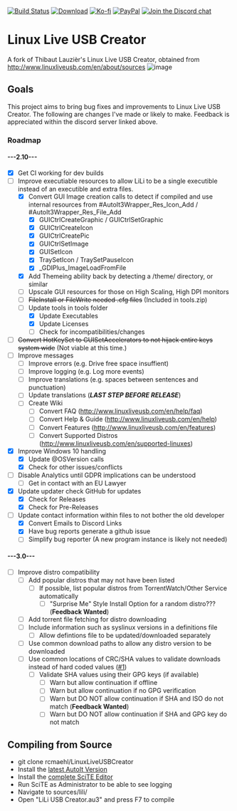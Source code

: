 [![Build Status](https://img.shields.io/github/workflow/status/rcmaehl/LinuxLiveUSBCreator/lili)](https://github.com/rcmaehl/LinuxLiveUSBCreator/actions?query=workflow%3Alili)
[![Download](https://img.shields.io/github/v/release/rcmaehl/LinuxLiveUSBCreator)](https://github.com/rcmaehl/LinuxLiveUSBCreator/releases/latest/)
[![Ko-fi](https://img.shields.io/badge/Support%20me%20on-Ko--fi-FF5E5B.svg?logo=ko-fi)](https://ko-fi.com/rcmaehl)
[![PayPal](https://img.shields.io/badge/Donate%20on-PayPal-00457C.svg?logo=paypal)](https://paypal.me/rhsky)
[![Join the Discord chat](https://img.shields.io/badge/Discord-chat-7289da.svg?&logo=discord)](https://discord.gg/uBnBcBx)


# Linux Live USB Creator
A fork of Thibaut Lauzièr's Linux Live USB Creator, obtained from http://www.linuxliveusb.com/en/about/sources
![image](https://user-images.githubusercontent.com/716581/115993652-b5012180-a5a1-11eb-81f8-cd3452d6e996.png)


## Goals
This project aims to bring bug fixes and improvements to Linux Live USB Creator. The following are changes I've made or likely to make. Feedback is appreciated within the discord server linked above.

### Roadmap

#### ---2.10---
- [x] Get CI working for dev builds
- [ ] Improve executiable resources to allow LiLi to be a single executible instead of an executible and extra files.
    - [x] Convert GUI Image creation calls to detect if compiled and use internal resources from #AutoIt3Wrapper_Res_Icon_Add / #AutoIt3Wrapper_Res_File_Add
        - [x] GUICtrlCreateGraphic / GUICtrlSetGraphic
        - [x] GUICtrlCreateIcon
        - [x] GUICtrlCreatePic
        - [x] GUICtrlSetImage
        - [x] GUISetIcon
        - [x] TraySetIcon / TraySetPauseIcon
        - [x] _GDIPlus_ImageLoadFromFile
    - [x] Add Themeing ability back by detecting a /theme/ directory, or similar
    - [ ] Upscale GUI resources for those on High Scaling, High DPI monitors
    - [ ] ~~FileInstall or FileWrite needed .cfg files~~ (Included in tools.zip)
    - [ ] Update tools in tools folder
        - [x] Update Executables
        - [x] Update Licenses
        - [ ] Check for incompatibilities/changes
- [ ] ~~Convert HotKeySet to GUISetAccelerators to not hijack entire keys system wide~~ (Not viable at this time.)
- [ ] Improve messages
    - [ ] Improve errors (e.g. Drive free space insuffient)
    - [ ] Improve logging (e.g. Log more events)
    - [ ] Improve translations (e.g. spaces between sentences and punctuation)
    - [ ] Update translations (***LAST STEP BEFORE RELEASE***)
    - [ ] Create Wiki
        - [ ] Convert FAQ (http://www.linuxliveusb.com/en/help/faq)
        - [ ] Convert Help & Guide (http://www.linuxliveusb.com/en/help)
        - [ ] Convert Features (http://www.linuxliveusb.com/en/features)
        - [ ] Convert Supported Distros (http://www.linuxliveusb.com/en/supported-linuxes)
- [x] Improve Windows 10 handling
    - [x] Update @OSVersion calls
    - [x] Check for other issues/conflicts
- [ ] Disable Analytics until GDPR implications can be understood
    - [ ] Get in contact with an EU Lawyer
- [x] Update updater check GitHub for updates
    - [x] Check for Releases
    - [x] Check for Pre-Releases
- [ ] Update contact information within files to not bother the old developer
    - [x] Convert Emails to Discord Links
    - [x] Have bug reports generate a github issue
    - [ ] Simplify bug reporter (A new program instance is likely not needed)

#### ---3.0---
- [ ] Improve distro compatibility
    - [ ] Add popular distros that may not have been listed
        - [ ] If possible, list popular distros from TorrentWatch/Other Service automatically
            - [ ] "Surprise Me" Style Install Option for a random distro??? (**Feedback Wanted**)
    - [ ] Add torrent file fetching for distro downloading
    - [ ] Include information such as syslinux versions in a definitions file
        - [ ] Allow defintions file to be updated/downloaded separately
    - [ ] Use common download paths to allow any distro version to be downloaded
    - [ ] Use common locations of CRC/SHA values to validate downloads instead of hard coded values ([#1](https://github.com/rcmaehl/LinuxLiveUSBCreator/issues/1))
        - [ ] Validate SHA values using their GPG keys (if available)
            - [ ] Warn but allow continuation if offline
            - [ ] Warn but allow continuation if no GPG verification
            - [ ] Warn but DO NOT allow continuation if SHA and ISO do not match (**Feedback Wanted**)
            - [ ] Warn but DO NOT allow continuation if SHA and GPG key do not match

## Compiling from Source

* git clone rcmaehl/LinuxLiveUSBCreator
* Install the [latest AutoIt Version](https://www.autoitscript.com/cgi-bin/getfile.pl?autoit3/autoit-v3-setup.exe)
* Install the [complete SciTE Editor](https://www.autoitscript.com/cgi-bin/getfile.pl?../autoit3/scite/download/SciTE4AutoIt3.exe)
* Run SciTE as Administrator to be able to see logging
* Navigate to sources/lili/
* Open "LiLi USB Creator.au3" and press F7 to compile
